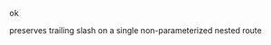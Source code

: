 <!-- 4e21c38c9ee1a394e3c80ff2b98e8138 -->
<!--
/foo/bar/
-->

ok

preserves trailing slash on a single non-parameterized nested route
